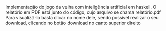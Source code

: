 Implementação do jogo da velha com inteligência artificial em haskell.
O relatório em PDF está junto do código, cujo arquivo se chama relatório.pdf
Para visualizá-lo basta clicar no nome dele, sendo possível realizar o seu download, clicando no botão download no canto superior direito

